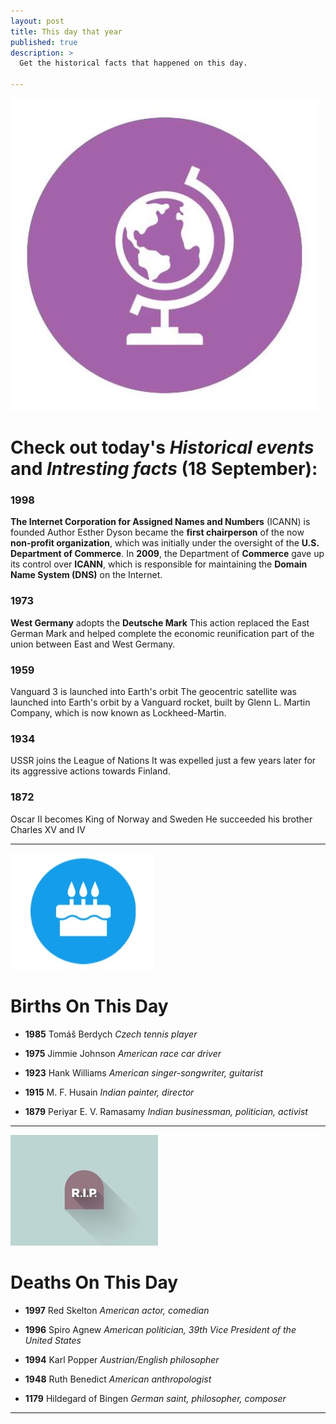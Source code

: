 ```yaml
---
layout: post
title: This day that year
published: true
description: >
  Get the historical facts that happened on this day.

---
```



![Gadget](/assets/img/blog/fact.jpg)

# Check out today's *Historical events* and *Intresting facts* (18 September):

### 1998
**The Internet Corporation for Assigned Names and Numbers** (ICANN) is founded
Author Esther Dyson became the **first chairperson** of the now **non-profit organization**, which was initially under the oversight of the **U.S. Department of Commerce**. In **2009**, the Department of **Commerce** gave up its control over **ICANN**, which is responsible for maintaining the **Domain Name System (DNS)** on the Internet.

### 1973
**West Germany** adopts the **Deutsche Mark**
This action replaced the East German Mark and helped complete the economic reunification part of the union between East and West Germany.

### 1959
Vanguard 3 is launched into Earth's orbit
The geocentric satellite was launched into Earth's orbit by a Vanguard rocket, built by Glenn L. Martin Company, which is now known as Lockheed-Martin.

### 1934
USSR joins the League of Nations
It was expelled just a few years later for its aggressive actions towards Finland.

### 1872
Oscar II becomes King of Norway and Sweden
He succeeded his brother Charles XV and IV

---

![Gadget](/assets/img/blog/bday.jpg)

# Births On This Day

* **1985** Tomáš Berdych
*Czech tennis player*

* **1975** Jimmie Johnson
*American race car driver*

* **1923** Hank Williams
*American singer-songwriter, guitarist*

* **1915** M. F. Husain
*Indian painter, director*

* **1879** Periyar E. V. Ramasamy
*Indian businessman, politician, activist*
---
![Gadget](/assets/img/blog/rip.jpg)

# Deaths On This Day

* **1997** Red Skelton
*American actor, comedian*

* **1996** Spiro Agnew
*American politician, 39th Vice President of the United States*

* **1994** Karl Popper
*Austrian/English philosopher*

* **1948** Ruth Benedict
*American anthropologist*

* **1179** Hildegard of Bingen
*German saint, philosopher, composer*
---
